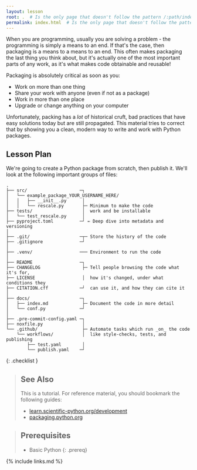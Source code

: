 ```yaml
---
layout: lesson
root: .  # Is the only page that doesn't follow the pattern /:path/index.html
permalink: index.html  # Is the only page that doesn't follow the pattern /:path/index.html
---
```


When you are programming, usually you are solving a problem - the programming
is simply a means to an end. If that's the case, then packaging is a means to a
means to an end. This often makes packaging the last thing you think about, but
it's actually one of the most important parts of any work, as it's what makes
code obtainable and reusable!

Packaging is absolutely critical as soon as you:

* Work on more than one thing
* Share your work with anyone (even if not as a package)
* Work in more than one place
* Upgrade or change anything on your computer

Unfortunately, packing has a _lot_ of historical cruft, bad practices that have
easy solutions today but are still propagated. This material tries to correct
that by showing you a clean, modern way to write and work with Python packages.

## Lesson Plan

We're going to create a Python package from scratch, then publish it.
We'll look at the following important groups of files:

```files
.
├── src/                    ─┐
│   └── example_package_YOUR_USERNAME_HERE/
│   │   ├── __init__.py      │
│   │   └── rescale.py       ├─ Minimum to make the code
├── tests/                   │  work and be installable
│   └── test_rescale.py      │
├── pyproject.toml          ─┘ ← Deep dive into metadata and versioning
│
├── .git/                   ─┬─ Store the history of the code
├── .gitignore              ─┘
│
├── .venv/                  ─── Environment to run the code
│
├── README                  ─┐
├── CHANGELOG                ├─ Tell people browsing the code what it's for,
├── LICENSE                  │  how it's changed, under what conditions they
├── CITATION.cff            ─┘  can use it, and how they can cite it
│
├── docs/                   ─┐
│   ├── index.md             ├─ Document the code in more detail
│   └── conf.py             ─┘
│
├── .pre-commit-config.yaml ─┐
├── noxfile.py               │
└── .github/                 ├─ Automate tasks which run _on_ the code
    └── workflows/           │  like style-checks, tests, and publishing
        ├── test.yaml        │
        └── publish.yaml    ─┘
```

{: .checklist }

> ## See Also
>
> This is a tutorial. For reference material, you should bookmark the following guides:
>
> - [learn.scientific-python.org/development](https://learn.scientific-python.org/development)
> - [packaging.python.org](https://packaging.python.org)


> ## Prerequisites
>
> * Basic Python
{: .prereq}

{% include links.md %}
